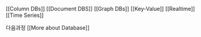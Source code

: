 [[Column DBs]]
[[Document DBS]]
[[Graph DBs]]
[[Key-Value]]
[[Realtime]]
[[Time Series]]

다음과정
[[More about Database]]
